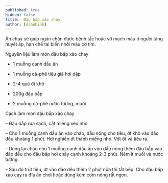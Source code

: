 ```yaml
---
published: true
hidden: false
title:  Đậu bắp xào chay
author: [doanbinh]
---
```

 Ăn chay sẽ giúp ngăn chặn được bệnh tắc hoặc vỡ mạch máu ở người tăng huyết áp, hạn chế tai biến nhồi máu cơ tim.

Nguyên liệu làm món đậu bắp xào chay

+ 1 muỗng canh dầu ăn

+ 1 muỗng cà-phê tiêu giã hơi dập

+ 2-4 quả ớt khô

+ 200g đậu bắp

+ 2 muỗng cà-phê nước tương, muối

Cách làm món đậu bắp xào chay

– Đậu bắp rửa sạch, cắt miếng xéo nhỏ

– Cho 1 muỗng canh dầu ăn vào chảo, dầu nóng cho tiêu, ớt khô vào đảo đều khoảng 1 phút. Hơi nghiền ớt thành miếng nhỏ. Vớt ớt và tiêu ra.

– Dùng lại chảo cho 1 muỗng canh dầu ăn vào dầu nóng thêm đậu bắp vào đảo đều cho đậu bắp hơi cháy cạnh khoảng 2-3 phút. Nêm ít muối và nước tương.

– Sau đó trút tiêu, ớt vào đảo đều thêm 2 phút nữa thì tắt bếp. Cho đậu bắp xào cay ra đĩa ăn chơi hoặc dùng kèm cơm nóng rất ngon.